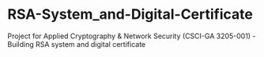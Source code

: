 # RSA-System_and-Digital-Certificate
Project for Applied Cryptography &amp; Network Security (CSCI-GA 3205-001) - Building RSA system and digital certificate
